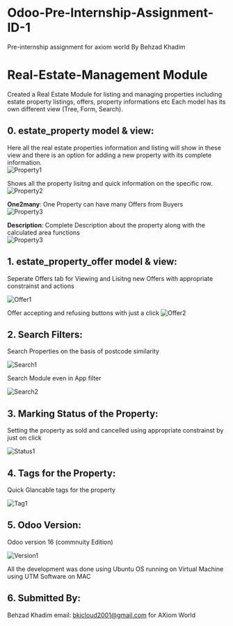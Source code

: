 # Odoo-Pre-Internship-Assignment-ID-1
 Pre-internship assignment for axiom world By Behzad Khadim

# Real-Estate-Management Module 

Created a Real Estate Module for listing and managing properties including estate property listings, offers, property informations etc
Each model has its own different view (Tree, Form, Search).

## 0. estate_property model & view:

Here all the real estate properties information and listing will show in these view and there is an option for adding a new property with its complete information.<br/>
![Property1](./picture/1.png)

Shows all the property lisitng and quick information on the specific row.<br/>
![Property2](./picture/2.png)

**One2many**: One Property can have many Offers from Buyers <br/>
![Property3](./picture/3.png)

**Description**: Complete Description about the property along with the calculated area functions <br/>
![Property3](./picture/3.png)

## 1. estate_property_offer model & view:

Seperate Offers tab for Viewing and Lisitng new Offers with appropriate constrainst and actions <br/>

![Offer1](./picture/4.png)

Offer accepting and refusing buttons with just a click
![Offer2](./picture/6.png)

## 2. Search Filters:

Search Properties on the basis of postcode similarity <br/>

![Search1](./picture/8.png)

Search Module even in App filter<br/>

![Search2](./picture/8.png)

## 3. Marking Status of the Property:

Setting the property as sold and cancelled using appropriate constrainst by just on click <br/>

![Status1](./picture/9.png)

## 4. Tags for the Property:

Quick Glancable tags for the property <br/>

![Tag1](./picture/9.png)

## 5. Odoo Version:

Odoo version 16 (commnuity Edition) <br/>

![Version1](./picture/9.png)

All the development was done using Ubuntu OS running on Virtual Machine using UTM Software on MAC

## 6. Submitted By:

Behzad Khadim 
email: bkicloud2001@gmail.com
for AXiom World 
